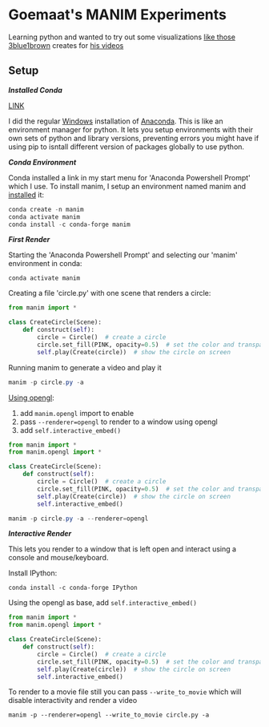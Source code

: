 # Goemaat's MANIM Experiments

Learning python and wanted to try out some visualizations 
[like those](https://github.com/3b1b/videos/tree/master)
[3blue1brown](https://www.3blue1brown.com/) creates for
[his videos](https://www.youtube.com/3blue1brown)

## Setup

***Installed Conda***

[LINK](https://conda.io/projects/conda/en/latest/user-guide/install/index.html)

I did the regular [Windows](https://conda.io/projects/conda/en/latest/user-guide/install/windows.html)
installation of [Anaconda](https://www.anaconda.com/download/).   This is like an environment
manager for python.   It lets you setup environments with their own sets of python and
library versions, preventing errors you might have if using pip to isntall different version
of packages globally to use python.

***Conda Environment***

Conda installed a link in my start menu for 'Anaconda Powershell Prompt' which I use.   To install
manim, I setup an environment named manim and [installed](https://docs.manim.community/en/stable/installation/conda.html#)
it:

```powershell
conda create -n manim
conda activate manim
conda install -c conda-forge manim
```

***First Render***

Starting the 'Anaconda Powershell Prompt' and selecting our 'manim' environment
in conda:

```
conda activate manim
```

Creating a file 'circle.py' with one scene that renders a circle:

```py
from manim import *

class CreateCircle(Scene):
    def construct(self):
        circle = Circle()  # create a circle
        circle.set_fill(PINK, opacity=0.5)  # set the color and transparency
        self.play(Create(circle))  # show the circle on screen
```

Running manim to generate a video and play it

```powershell
manim -p circle.py -a
```

[Using opengl](https://slama.dev/manim/opengl-and-interactivity/):

1. add `manim.opengl` import to enable
2. pass `--renderer=opengl` to render to a window using opengl
3. add `self.interactive_embed()`

```py
from manim import *
from manim.opengl import *

class CreateCircle(Scene):
    def construct(self):
        circle = Circle()  # create a circle
        circle.set_fill(PINK, opacity=0.5)  # set the color and transparency
        self.play(Create(circle))  # show the circle on screen
        self.interactive_embed()
```

```powershell
manim -p circle.py -a --renderer=opengl
```

***Interactive Render***

This lets you render to a window that is left open and interact
using a console and mouse/keyboard.

Install IPython:

```
conda install -c conda-forge IPython
```

Using the opengl as base, add `self.interactive_embed()`

```py
from manim import *
from manim.opengl import *

class CreateCircle(Scene):
    def construct(self):
        circle = Circle()  # create a circle
        circle.set_fill(PINK, opacity=0.5)  # set the color and transparency
        self.play(Create(circle))  # show the circle on screen
        self.interactive_embed()
```

To render to a movie file still you can pass `--write_to_movie` which will
disable interactivity and render a video

```
manim -p --renderer=opengl --write_to_movie circle.py -a
```
